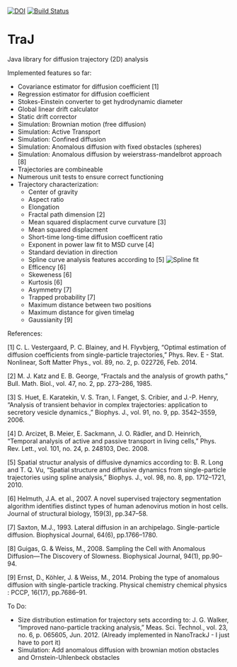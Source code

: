 [![DOI](https://zenodo.org/badge/18649/thorstenwagner/TraJ.svg)](https://zenodo.org/badge/latestdoi/18649/thorstenwagner/TraJ) [![Build Status](https://travis-ci.org/thorstenwagner/TraJ.svg?branch=master)](https://travis-ci.org/thorstenwagner/TraJ)
# TraJ
Java library for diffusion trajectory (2D) analysis

Implemented features so far:
- Covariance estimator for diffusion coefficient [1]
- Regression estimator for diffusion coefficient
- Stokes-Einstein converter to get hydrodynamic diameter
- Global linear drift calculator
- Static drift corrector
- Simulation: Brownian motion (free diffusion)
- Simulation: Active Transport
- Simulation: Confined diffusion
- Simulation: Anomalous diffusion with fixed obstacles (spheres)
- Simulation: Anomalous diffusion by weierstrass-mandelbrot approach [8]
- Trajectories are combineable
- Numerous unit tests to ensure correct functioning
- Trajectory characterization:
  - Center of gravity
  - Aspect ratio
  - Elongation
  - Fractal path dimension [2]
  - Mean squared displacment curve curvature [3]
  - Mean squared displacment
  - Short-time long-time diffusion coefficent ratio 
  - Exponent in power law fit to MSD curve [4]
  - Standard deviation in direction
  - Spline curve analysis features according to [5]
![Spline fit](https://dl.dropboxusercontent.com/u/560426/traj/splinefit.png "Spline fit")
  - Efficency [6]
  - Skeweness [6]
  - Kurtosis [6]
  - Asymmetry [7]
  - Trapped probability [7]
  - Maximum distance between two positions
  - Maximum distance for given timelag
  - Gaussianity [9]

  
References:

[1] C. L. Vestergaard, P. C. Blainey, and H. Flyvbjerg, “Optimal estimation of diffusion coefficients from single-particle trajectories,” Phys. Rev. E - Stat. Nonlinear, Soft Matter Phys., vol. 89, no. 2, p. 022726, Feb. 2014.

[2] M. J. Katz and E. B. George, “Fractals and the analysis of growth paths,” Bull. Math. Biol., vol. 47, no. 2, pp. 273–286, 1985.

[3] S. Huet, E. Karatekin, V. S. Tran, I. Fanget, S. Cribier, and J.-P. Henry, “Analysis of transient behavior in complex trajectories: application to secretory vesicle dynamics.,” Biophys. J., vol. 91, no. 9, pp. 3542–3559, 2006.

[4] D. Arcizet, B. Meier, E. Sackmann, J. O. Rädler, and D. Heinrich, “Temporal analysis of active and passive transport in living cells,” Phys. Rev. Lett., vol. 101, no. 24, p. 248103, Dec. 2008.

[5] Spatial structur analysis of diffusive dynamics according to: B. R. Long and T. Q. Vu, “Spatial structure and diffusive dynamics from single-particle trajectories using spline analysis,” Biophys. J., vol. 98, no. 8, pp. 1712–1721, 2010.

[6] Helmuth, J.A. et al., 2007. A novel supervised trajectory segmentation algorithm identifies distinct types of human adenovirus motion in host cells. Journal of structural biology, 159(3), pp.347–58.

[7] Saxton, M.J., 1993. Lateral diffusion in an archipelago. Single-particle diffusion. Biophysical Journal, 64(6), pp.1766–1780.

[8] Guigas, G. & Weiss, M., 2008. Sampling the Cell with Anomalous Diffusion—The Discovery of Slowness. Biophysical Journal, 94(1), pp.90–94.

[9] Ernst, D., Köhler, J. & Weiss, M., 2014. Probing the type of anomalous diffusion with single-particle tracking. Physical chemistry chemical physics : PCCP, 16(17), pp.7686–91.

To Do:
- Size distribution estimation for trajectory sets according to: J. G. Walker, “Improved nano-particle tracking analysis,” Meas. Sci. Technol., vol. 23, no. 6, p. 065605, Jun. 2012. (Already implemented in NanoTrackJ - I just have to port it)
- Simulation: Add anomalous diffusion with brownian motion obstacles and Ornstein-Uhlenbeck obstacles
